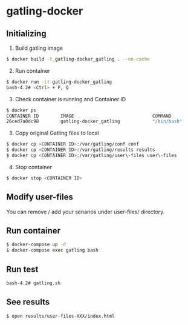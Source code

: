 # gatling-docker

## Initializing

1. Build gatling image
```bash
$ docker build -t gatling-docker_gatling . --no-cache
```

2. Run container
```bash
$ docker run -it gatling-docker_gatling
bash-4.2# <Ctrl> + P, Q
```

3. Check container is running and Container ID
```bash
$ docker ps
CONTAINER ID        IMAGE                             COMMAND                  CREATED             STATUS              PORTS                      NAMES
26ced7a8dc98        gatling-docker_gatling            "/bin/bash"              12 seconds ago      Up 11 seconds                                  kind_stallman
```

3. Copy original Gatling files to local
```bash
$ docker cp <CONTAINER ID>:/var/gatling/conf conf
$ docker cp <CONTAINER ID>:/var/gatling/results results
$ docker cp <CONTAINER ID>:/var/gatling/user\-files user\-files
```

4. Stop container
```bash
$ docker stop <CONTAINER ID>
```

## Modify user-files

You can remove / add your senarios under user-files/ directory.

## Run container

```bash
$ docker-compose up -d
$ docker-compose exec gatling bash
```

## Run test

```bash
bash-4.2# gatling.sh
```

## See results

```bash
$ open results/user-files-XXX/index.html
```
